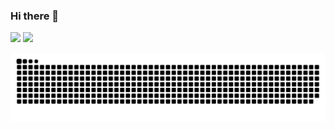 ### Hi there 👋

<!--
**fernandogong/fernandogong** is a ✨ _special_ ✨ repository because its `README.md` (this file) appears on your GitHub profile.

Here are some ideas to get you started:

- 🔭 I’m currently working on ...
- 🌱 I’m currently learning ...
- 👯 I’m looking to collaborate on ...
- 🤔 I’m looking for help with ...
- 💬 Ask me about ...
- 📫 How to reach me: ...
- 😄 Pronouns: ...
- ⚡ Fun fact: ...
-->
<div>
  <img height="180em" src="https://github-readme-stats.vercel.app/api?username=fernandogong&show_icons=true&&theme=blue-green&bg_color=00000000&border_color=000000">
  <img height="180em" src="https://github-readme-stats.vercel.app/api/top-langs/?username=fernandogong&langs_count=8&theme=blue-green&bg_color=00000000&border_color=000000">
</div>

![Snake animation](https://github.com/fernandogong/fernandogong/blob/output/github-contribution-grid-snake.svg)
